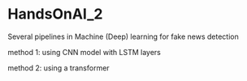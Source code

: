 # HandsOnAI_2
Several pipelines in Machine (Deep) learning for fake news detection

method 1: using CNN model with LSTM layers

method 2: using a transformer
